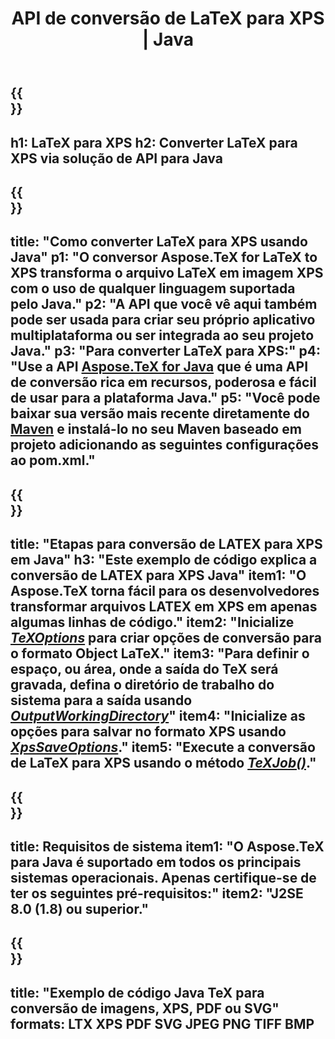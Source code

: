 ﻿---
translation: true
template: /_templates/_conversion-child-java.md
title: API de conversão de LaTeX para XPS | Java
description: Funcionalidade de conversão de LaTeX para XPS. Integre esta biblioteca Java local em seu projeto ou use aplicativos multiplataforma para converter LaTeX para XPS.
keywords: latex para xps api java, integração de latex2xps
url: /java/conversion/latex-to-xps/
family: tex
platformtag: java
feature: conversion
informat: LATEX
outformat: XPS
otherformats: PNG JPEG TIFF BMP PDF SVG
---

{{<section banner>}}
---
h1: LaTeX para XPS
h2: Converter LaTeX para XPS via solução de API para Java
---

{{<section overview>}}
---
title: "Como converter LaTeX para XPS usando Java"
p1: "O conversor Aspose.TeX for LaTeX to XPS transforma o arquivo LaTeX em imagem XPS com o uso de qualquer linguagem suportada pelo Java."
p2: "A API que você vê aqui também pode ser usada para criar seu próprio aplicativo multiplataforma ou ser integrada ao seu projeto Java."
p3: "Para converter LaTeX para XPS:"
p4: "Use a API [Aspose.TeX for Java](https://products.aspose.com/tex/java) que é uma API de conversão rica em recursos, poderosa e fácil de usar para a plataforma Java."
p5: "Você pode baixar sua versão mais recente diretamente do [Maven](https://repository.aspose.com/webapp/#/artifacts/browse/tree/General/repo/com/aspose/aspose-tex) e instalá-lo no seu Maven baseado em projeto adicionando as seguintes configurações ao pom.xml."
---

{{<section feature1>}}
---
title: "Etapas para conversão de LATEX para XPS em Java"
h3: "Este exemplo de código explica a conversão de LATEX para XPS Java"
item1: "O Aspose.TeX torna fácil para os desenvolvedores transformar arquivos LATEX em XPS em apenas algumas linhas de código."
item2: "Inicialize [*TeXOptions*](https://reference.aspose.com/tex/java/com.aspose.tex/TeXOptions) para criar opções de conversão para o formato Object LaTeX."
item3: "Para definir o espaço, ou área, onde a saída do TeX será gravada, defina o diretório de trabalho do sistema para a saída usando [*OutputWorkingDirectory*](https://reference.aspose.com/tex/java/com.aspose.tex/TeXOptions#getOutputWorkingDirectory--)"
item4: "Inicialize as opções para salvar no formato XPS usando [*XpsSaveOptions*](https://reference.aspose.com/tex/java/com.aspose.tex.rendering/XpsSaveOptions)."
item5: "Execute a conversão de LaTeX para XPS usando o método [*TeXJob()*](https://reference.aspose.com/tex/java/com.aspose.tex/TeXJob)."
---

{{<section feature2>}}
---
title: Requisitos de sistema
item1: "O Aspose.TeX para Java é suportado em todos os principais sistemas operacionais. Apenas certifique-se de ter os seguintes pré-requisitos:"
item2: "J2SE 8.0 (1.8) ou superior."
---

{{<section widget>}}
---
title: "Exemplo de código Java TeX para conversão de imagens, XPS, PDF ou SVG"
formats: LTX XPS PDF SVG JPEG PNG TIFF BMP
---